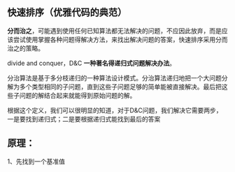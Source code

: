## 快速排序（优雅代码的典范）

**分而治之**，可能遇到使用任何已知算法都无法解决的问题，不应因此放弃，而是应该尝试使用掌握各种问题得解决方法，来找出解决问题的答案，快速排序采用分而治之的策略。

divide and conquer，D&C  **一种著名得递归式问题解决办法**。

分治算法是基于多分枝递归的一种算法设计模式。分治算法递归地把一个大问题分解为多个类型相同的子问题，直到这些子问题足够的简单能被直接解决。最后把这些子问题的解结合起来就能得到原始问题的解。

根据这个定义，我们可以很明显的知道，对于D&C问题，我们解决它需要两步，一是要找到递归式；二是要根据递归式能找到最后的答案



## 原理：

1、先找到一个基准值





